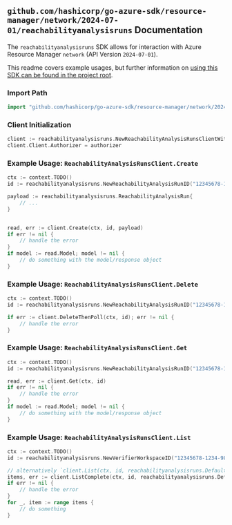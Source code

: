 
## `github.com/hashicorp/go-azure-sdk/resource-manager/network/2024-07-01/reachabilityanalysisruns` Documentation

The `reachabilityanalysisruns` SDK allows for interaction with Azure Resource Manager `network` (API Version `2024-07-01`).

This readme covers example usages, but further information on [using this SDK can be found in the project root](https://github.com/hashicorp/go-azure-sdk/tree/main/docs).

### Import Path

```go
import "github.com/hashicorp/go-azure-sdk/resource-manager/network/2024-07-01/reachabilityanalysisruns"
```


### Client Initialization

```go
client := reachabilityanalysisruns.NewReachabilityAnalysisRunsClientWithBaseURI("https://management.azure.com")
client.Client.Authorizer = authorizer
```


### Example Usage: `ReachabilityAnalysisRunsClient.Create`

```go
ctx := context.TODO()
id := reachabilityanalysisruns.NewReachabilityAnalysisRunID("12345678-1234-9876-4563-123456789012", "example-resource-group", "networkManagerName", "verifierWorkspaceName", "reachabilityAnalysisRunName")

payload := reachabilityanalysisruns.ReachabilityAnalysisRun{
	// ...
}


read, err := client.Create(ctx, id, payload)
if err != nil {
	// handle the error
}
if model := read.Model; model != nil {
	// do something with the model/response object
}
```


### Example Usage: `ReachabilityAnalysisRunsClient.Delete`

```go
ctx := context.TODO()
id := reachabilityanalysisruns.NewReachabilityAnalysisRunID("12345678-1234-9876-4563-123456789012", "example-resource-group", "networkManagerName", "verifierWorkspaceName", "reachabilityAnalysisRunName")

if err := client.DeleteThenPoll(ctx, id); err != nil {
	// handle the error
}
```


### Example Usage: `ReachabilityAnalysisRunsClient.Get`

```go
ctx := context.TODO()
id := reachabilityanalysisruns.NewReachabilityAnalysisRunID("12345678-1234-9876-4563-123456789012", "example-resource-group", "networkManagerName", "verifierWorkspaceName", "reachabilityAnalysisRunName")

read, err := client.Get(ctx, id)
if err != nil {
	// handle the error
}
if model := read.Model; model != nil {
	// do something with the model/response object
}
```


### Example Usage: `ReachabilityAnalysisRunsClient.List`

```go
ctx := context.TODO()
id := reachabilityanalysisruns.NewVerifierWorkspaceID("12345678-1234-9876-4563-123456789012", "example-resource-group", "networkManagerName", "verifierWorkspaceName")

// alternatively `client.List(ctx, id, reachabilityanalysisruns.DefaultListOperationOptions())` can be used to do batched pagination
items, err := client.ListComplete(ctx, id, reachabilityanalysisruns.DefaultListOperationOptions())
if err != nil {
	// handle the error
}
for _, item := range items {
	// do something
}
```
